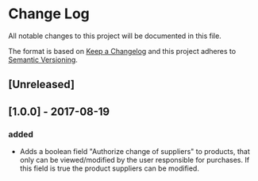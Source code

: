 # Change Log
All notable changes to this project will be documented in this file.

The format is based on [Keep a Changelog](http://keepachangelog.com/)
and this project adheres to [Semantic Versioning](http://semver.org/).

## [Unreleased]

## [1.0.0] - 2017-08-19
### added
- Adds a boolean field "Authorize change of suppliers" to products, that only can be viewed/modified by the user responsible for purchases. If this field is true the product suppliers can be modified.
